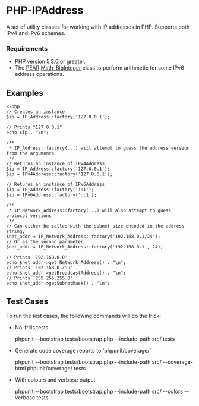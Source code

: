 # PHP-IPAddress

A set of utility classes for working with IP addresses in PHP.
Supports both IPv4 and IPv6 schemes.

### Requirements

*	PHP version 5.3.0 or greater.
*	The [PEAR](http://pear.php.net/) [Math_BigInteger](http://pear.php.net/package/Math_BigInteger/) class to perform arithmetic for some IPv6 address operations.

## Examples

	<?php
	// Creates an instance
	$ip = IP_Address::factory('127.0.0.1');
	
	// Prints "127.0.0.1"
	echo $ip . "\n";
	
	/**
	 * IP_Address::factory(...) will attempt to guess the address version from the arguments 
	 */
	// Returns an instance of IPv4Address
	$ip = IP_Address::factory('127.0.0.1');
	$ip = IPv4Address::factory('127.0.0.1');
	
	// Returns an instance of IPv6Address
	$ip = IP_Address::factory('::1');
	$ip = IPv6Address::factory('::1');
	
	/**
	 * IP_Network_Address::factory(...) will also attempt to guess protocol versions
	 */
	// Can either be called with the subnet size encoded in the address string,
	$net_addr = IP_Network_Address::factory('192.168.0.1/24');
	// Or as the second parameter
	$net_addr = IP_Network_Address::factory('192.168.0.1', 24);
	
	// Prints '192.168.0.0'
	echo $net_addr->get_Network_Address() . "\n";
	// Prints '192.168.0.255'
	echo $net_addr->getBroadcastAddress() . "\n";
	// Prints '255.255.255.0'
	echo $net_addr->getSubnetMask() . "\n";
		
## Test Cases

To run the test cases, the following commands will do the trick:

*	No-frills tests
	
	phpunit --bootstrap tests/bootstrap.php --include-path src/ tests

*	Generate code coverage reports to 'phpunit/coverage/'

	phpunit --bootstrap tests/bootstrap.php --include-path src/ --coverage-html phpunit/coverage/ tests
	
*	With colours and verbose output

	phpunit --bootstrap tests/bootstrap.php --include-path src/ --colors --verbose tests